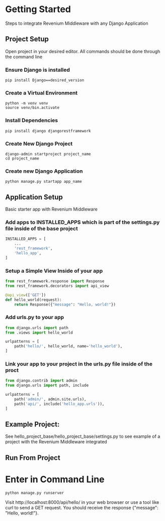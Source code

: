 # Getting Started
Steps to integrate Revenium Middleware with any Django Application


## Project Setup

Open project in your desired editor. All commands should be done through the command line

### Ensure Django is installed 

```shell
pip install Django==desired_version
```


### Create a Virtual Environment

```shell
python -m venv venv
source venv/bin.activate
```

### Install Dependencies

```shell
pip install django djangorestframework
```
### Create New Django Project

```shell
django-admin startproject project_name
cd project_name
```

### Create new Django Application

```shell
python manage.py startapp app_name
```

## Application Setup 

Basic starter app with Revenium Middleware

### Add apps to INSTALLED_APPS which is part of the settings.py file inside of the base project

```python
INSTALLED_APPS = [
    ...
    'rest_framework',
    'hello_app',
]
```

### Setup a Simple View Inside of your app 

```python
from rest_framework.response import Response
from rest_framework.decorators import api_view

@api_view(['GET'])
def hello_world(request):
    return Response({"message": "Hello, world!"})
```

### Add urls.py to your app

```python
from django.urls import path
from .views import hello_world

urlpatterns = [
    path('hello/', hello_world, name='hello_world'),
]
```
### Link your app to your project in the urls.py file inside of the proct

```python
from django.contrib import admin
from django.urls import path, include

urlpatterns = [
    path('admin/', admin.site.urls),
    path('api/', include('hello_app.urls')),
]
```

## Example Project:
See hello_project_base/hello_project_base/settings.py to see example of a project with the Revenium Middleware integrated

## Run From Project

# Enter in Command Line

```shell
python manage.py runserver
```

Visit http://localhost:8000/api/hello/ in your web browser or use a tool like curl to send a GET request. 
You should receive the response {"message": "Hello, world!"}.
